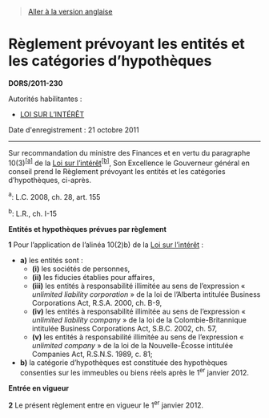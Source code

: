 > [Aller à la version anglaise](/en/Regulations/Statutory%20Orders%20and%20Regulations/2011/230.md)

# Règlement prévoyant les entités et les catégories d’hypothèques

**DORS/2011-230**

Autorités habilitantes : 
- [LOI SUR L’INTÉRÊT](/fr/Lois/Lois%20révisées%20du%20Canada/I/I-15.md)

Date d'enregistrement : 21 octobre 2011

----------

Sur recommandation du ministre des Finances et en vertu du paragraphe 10(3)<sup><a href='#nbp_81000-2-800F_hq_10130'>[a]</a></sup> de la [Loi sur l’intérêt](/fr/Lois/Lois%20révisées%20du%20Canada/I/I-15.md)<sup><a href='#nbp_81000-2-800F_hq_10187'>[b]</a></sup>, Son Excellence le Gouverneur général en conseil prend le Règlement prévoyant les entités et les catégories d’hypothèques, ci-après.

<a name='nbp_81000-2-800F_hq_10130'><sup>a</sup></a>: L.C. 2008, ch. 28, art. 155<br />

<a name='nbp_81000-2-800F_hq_10187'><sup>b</sup></a>: L.R., ch. I-15<br />




**Entités et hypothèques prévues par règlement**

**1** Pour l’application de l’alinéa 10(2)b) de la [Loi sur l’intérêt](/fr/Lois/Lois%20révisées%20du%20Canada/I/I-15.md) :
- **a)** les entités sont :
	- **(i)** les sociétés de personnes,
	- **(ii)** les fiducies établies pour affaires,
	- **(iii)** les entités à responsabilité illimitée au sens de l’expression « *unlimited liability corporation* » de la loi de l’Alberta intitulée Business Corporations Act, R.S.A. 2000, ch. B-9,
	- **(iv)** les entités à responsabilité illimitée au sens de l’expression « *unlimited liability company* » de la loi de la Colombie-Britannique intitulée Business Corporations Act, S.B.C. 2002, ch. 57,
	- **(v)** les entités à responsabilité illimitée au sens de l’expression « *unlimited company* » de la loi de la Nouvelle-Écosse intitulée Companies Act, R.S.N.S. 1989, c. 81;
- **b)** la catégorie d’hypothèques est constituée des hypothèques consenties sur les immeubles ou biens réels après le 1<sup>er</sup> janvier 2012.




**Entrée en vigueur**

**2** Le présent règlement entre en vigueur le 1<sup>er</sup> janvier 2012.


